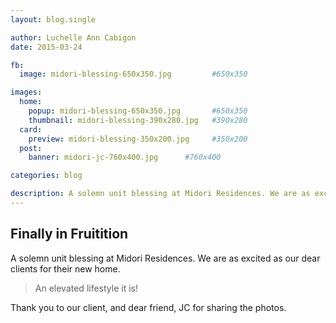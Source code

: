```yaml
---
layout: blog.single

author: Luchelle Ann Cabigon
date: 2015-03-24

fb:
  image: midori-blessing-650x350.jpg         #650x350

images:
  home:
    popup: midori-blessing-650x350.jpg       #650x350
    thumbnail: midori-blessing-390x280.jpg   #390x280
  card:
    preview: midori-blessing-350x200.jpg     #350x200
  post:
    banner: midori-jc-760x400.jpg      #760x400

categories: blog

description: A solemn unit blessing at Midori Residences. We are as excited as our dear clients for their new home. 
---
```


## Finally in Fruitition

A solemn unit blessing at Midori Residences. We are as excited as our dear clients for their new home. 

> An elevated lifestyle it is!

Thank you to our client, and dear friend, JC for sharing the photos.
